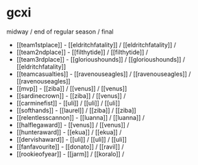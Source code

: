 # gcxi

midway / end of regular season / final

* [[team1stplace]] - [[eldritchfatality]] / [[eldritchfatality]] /
* [[team2ndplace]] - [[filthytide]] / [[filthytide]] / 
* [[team3rdplace]] - [[glorioushounds]] / [[glorioushounds]] / [[eldritchfatality]]
* [[teamcasualties]] - [[ravenouseagles]] / [[ravenouseagles]] / [[ravenouseagles]]
* [[mvp]] -  [[ziba]] / [[venus]] / [[venus]]
* [[sardinecrown]] - [[ziba]]  / [[venus]] / 
* [[carminefist]] -  [[uli]] / [[uli]] / [[uli]]
* [[softhands]] -  [[laurel]] / [[ziba]] / [[ziba]]
* [[relentlesscannon]] -  [[luanna]] / [[luanna]] / 
* [[halflegaward]] -  [[venus]] / [[venus]] / 
* [[hunteraward]] -  [[ekua]] / [[ekua]] / 
* [[dervishaward]] -  [[uli]] / [[uli]] / [[uli]]
* [[fanfavourite]] -  [[donato]] / [[ravil]] / 
* [[rookieofyear]] -  [[jarm]] / [[koralo]] / 
